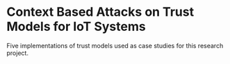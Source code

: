 # Context Based Attacks on Trust Models for IoT Systems

Five implementations of trust models used as case studies for this research
project.
